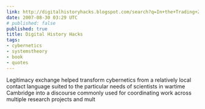 ```yaml
---
link: http://digitalhistoryhacks.blogspot.com/search?q=In+the+Trading+Zone
date: 2007-08-30 03:29 UTC
# published: false
published: true
title: Digital History Hacks
tags:
- cybernetics
- systemstheory
- book
- quotes
---
```


Legitimacy exchange helped transform cybernetics from a relatively local contact language suited to the particular needs of scientists in wartime Cambridge into a discourse commonly used for coordinating work across multiple research projects and mult
